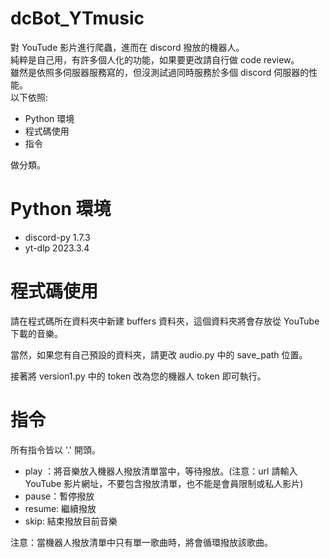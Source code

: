 # dcBot_YTmusic
對 YouTude 影片進行爬蟲，進而在 discord 撥放的機器人。<br>
純粹是自己用，有許多個人化的功能，如果要更改請自行做 code review。 <br>
雖然是依照多伺服器服務寫的，但沒測試過同時服務於多個 discord 伺服器的性能。<br>
以下依照:<br>
* Python 環境
* 程式碼使用
* 指令

做分類。

# Python 環境
* discord-py 1.7.3
* yt-dlp 2023.3.4

# 程式碼使用
請在程式碼所在資料夾中新建 buffers 資料夾，這個資料夾將會存放從 YouTube 下載的音樂。

當然，如果您有自己預設的資料夾，請更改 audio.py 中的 save_path 位置。

接著將 version1.py 中的 token 改為您的機器人 token 即可執行。

# 指令
所有指令皆以 '.' 開頭。
* play <url>：將音樂放入機器人撥放清單當中，等待撥放。(注意：url 請輸入 YouTube 影片網址，不要包含撥放清單，也不能是會員限制或私人影片)
* pause：暫停撥放
* resume: 繼續撥放
* skip: 結束撥放目前音樂

注意：當機器人撥放清單中只有單一歌曲時，將會循環撥放該歌曲。
